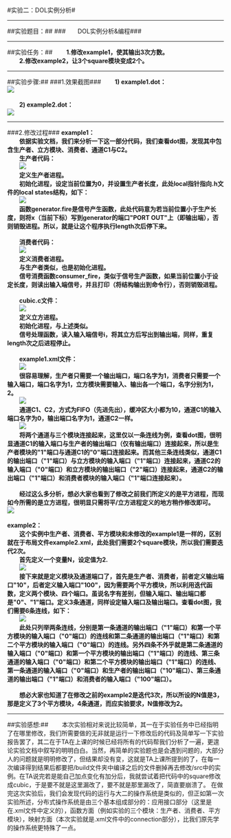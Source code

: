 #实验二：DOL实例分析#
***
##实验题目：##
###&emsp;&emsp;DOL实例分析&编程###
***
##实验任务：##
**&emsp;&emsp;1.修改example1，使其输出3次方数。**
<br>
**&emsp;&emsp;2.修改example2，让3个square模块变成2个。**
***
##实验步骤:##
###1.效果截图###
&emsp;&emsp;**1) example1.dot：<br>**
<img src="https://cloud.githubusercontent.com/assets/22441228/19841312/a1808e7e-9f44-11e6-949a-f2e5fcaeee5e.png"><br><br>
&emsp;&emsp;**2) example2.dot：<br>**
<img src="https://cloud.githubusercontent.com/assets/22441228/19841332/1ab75d68-9f45-11e6-9a41-1a141fc72008.png"><br>
***
###2.修改过程###
**example1：<br>&emsp;&emsp;依据实验文档，我们来分析一下这一部分代码，我们查看dot图，发现其中包含生产者、立方模块、消费者、通道C1与C2。<br>**
**&emsp;&emsp;生产者代码：<br>**
&emsp;&emsp;<img src="https://cloud.githubusercontent.com/assets/22441228/19841373/b3c01f04-9f45-11e6-9009-7c83c07a2109.JPG"><br>
**&emsp;&emsp;定义生产者进程。<br>**
**&emsp;&emsp;初始化进程，设定当前位置为0，并设置生产者长度，此处local指针指向.h文件的local states结构，如下：<br>**
&emsp;&emsp;<img src="https://cloud.githubusercontent.com/assets/22441228/19841388/fc327610-9f45-11e6-8e47-10aafc1c33ba.JPG"><br>
**&emsp;&emsp;函数generator.fire是信号产生函数，此处代码意为若当前位置小于生产长度，则将x（当前下标）写到generator的端口"PORT OUT"上（即输出端），否则销毁进程。所以，就是让这个程序执行length次后停下来。<br><br>**
**&emsp;&emsp;消费者代码：<br>**
&emsp;&emsp;<img src="https://cloud.githubusercontent.com/assets/22441228/19841410/6bc5d2f6-9f46-11e6-84a7-23d97664f6b5.JPG"><br>
**&emsp;&emsp;定义消费者进程。<br>**
**&emsp;&emsp;与生产者类似，也是初始化进程。<br>**
**&emsp;&emsp;信号消费函数consumer_fire，类似于信号生产函数，如果当前位置小于设定长度，则读出输入端信号，并且打印（将结构输出到命令行），否则销毁进程。<br><br>**
**&emsp;&emsp;cubic.c文件：<br>**
&emsp;&emsp;<img src="https://cloud.githubusercontent.com/assets/22441228/19841432/b341b082-9f46-11e6-911b-657f9293b8b7.JPG"><br>
**&emsp;&emsp;定义立方进程。<br>**
**&emsp;&emsp;初始化进程，与上述类似。<br>**
**&emsp;&emsp;信号处理函数，读入输入端信号i，将其立方后写出到输出端，同样，重复length次之后进程停止。<br><br>**
**&emsp;&emsp;example1.xml文件：<br>**
&emsp;&emsp;<img src="https://cloud.githubusercontent.com/assets/22441228/19841473/307b2844-9f47-11e6-81d6-f18f5f2fb093.JPG"><br>
**&emsp;&emsp;很容易理解，生产者只需要一个输出端口，端口名字为1，消费者只需要一个输入端口，端口名字为1，立方模块需要输入、输出各一个端口，名字分别为1，2。<br>**
&emsp;&emsp;<img src="https://cloud.githubusercontent.com/assets/22441228/19841484/54128e64-9f47-11e6-8fb9-a07538087092.JPG"><br>
**&emsp;&emsp;通道C1、C2，方式为FIFO（先进先出），缓冲区大小都为10，通道C1的输入端口名字为0，输出端口名字为1，通道C2一样。<br>**
&emsp;&emsp;<img src="https://cloud.githubusercontent.com/assets/22441228/19841491/78289708-9f47-11e6-8c9c-9585a89167bb.JPG"><br>
**&emsp;&emsp;将两个通道与三个模块连接起来，这里仅以一条连线为例，查看dot图，很明显通道C1的输入端口与生产者的输出端口（仅有输出端口）连接起来，所以是生产者模块的"1"端口与通道C1的"0"端口连接起来。而其他三条连线类似，通道C1的输出端口（"1"端口）与立方模块的输入端口（"1"端口）连接起来，通道C2的输入端口（"0"端口）和立方模块的输出端口（"2"端口）连接起来，通道C2的输出端口（"1"端口）和消费者模块的输入端口（"1"端口连接起来）。<br><br>**
**&emsp;&emsp;经过这么多分析，想必大家也看到了修改之前我们所定义的是平方进程，而现如今所需的是立方进程，很明显只需将平/立方进程定义的地方稍作修改即可。<br>**
<img src="https://cloud.githubusercontent.com/assets/22441228/19841503/9df341d6-9f47-11e6-9f54-0b389afa794c.JPG"><br><br>
**example2：<br>&emsp;&emsp;这个实例中生产者、消费者、平方模块和未修改的example1是一样的，区别就在于布局文件example2.xml，此处我们需要2个square模块，所以我们需要迭代2次。<br>**
**&emsp;&emsp;首先定义一个变量N，设定值为2.<br>**
&emsp;&emsp;<img src="https://cloud.githubusercontent.com/assets/22441228/19841509/d8cd7b00-9f47-11e6-8c50-04ecff5c6596.JPG"><br>
**&emsp;&emsp;接下来就是定义模块及通道端口了，首先是生产者、消费者，前者定义输出端口"10"，后者定义输入端口"100"，因为需要两个平方模块，所以利用迭代函数，定义两个模块、四个端口。虽说名字有差别，但输入端口、输出端口都是"0"、"1"端口。定义3条通道，同样设定输入端口及输出端口。查看dot图，我们需要6条连线，如下：<br>**
&emsp;&emsp;<img src="https://cloud.githubusercontent.com/assets/22441228/19841523/07115842-9f48-11e6-8735-18c28427c111.JPG"><br>
**&emsp;&emsp;此处只列举两条连线，分别是第一条通道的输出端口（"1"端口）和第一个平方模块的输入端口（"0"端口）的连线和第二条通道的输出端口（"1"端口）和第二个平方模块的输入端口（"0"端口）的连线。另外四条不外乎就是第二条通道的输入端口（"0"端口）和第一个平方模块的输出端口（"1"端口）的连线、第三条通道的输入端口（"0"端口）和第二个平方模块的输出端口（"1"端口）的连线、第一条通道的输入端口（"0"端口）和生产者的输出端口（"10"端口）、第三条通道的输出端口（"1"端口）和消费者的输入端口（"100"端口）。<br><br>**
**&emsp;&emsp;想必大家也知道了在修改之前的example2是迭代3次，所以所设的N值是3，那是定义了3个平方模块，4条通道，而应实验要求，N值修改为2。**
***
##实验感想:##
&emsp;&emsp;本次实验相对来说比较简单，其一在于实验任务中已经指明了在哪里修改，我们所需要做的无非就是运行一下修改后的代码及简单写一下实验报告罢了，其二在于TA在上课的时候已经将所有的代码帮我们分析了一遍，更遑论实验文档中叙写的明明白白。当然，再简单的实验题也是会遇到问题的，大部分人的问题就是明明修改了，但结果却没有变，这就是TA上课所提到的了，在每一次编译得到结果后都要把/build文件夹中编译之后的文件删掉再去修改/src中的实例。在TA说完若是能自己加点变化有加分后，我就尝试着把代码中的square修改成cubic，于是要不就是这里漏改了，要不就是那里漏改了，简直要崩溃了。
在做完这次实验后，我们会发现代码的运行与大二的操作系统是类似的，但正如第一次实验所述，分布式操作系统是由三个基本组成部分的：应用接口部分（这里是在.xml文件中定义的），函数方面（例如实验的三个模块：生产者、消费者、平方模块），映射方面（本次实验就是.xml文件中的connection部分），比我们原先学的操作系统更特殊了一点。
